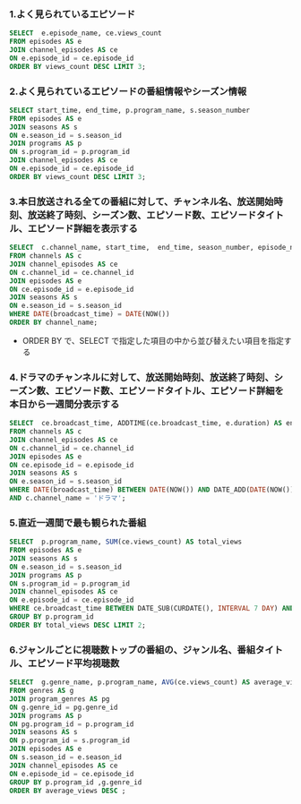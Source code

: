 ### 1.よく見られているエピソード
```sql
SELECT  e.episode_name, ce.views_count
FROM episodes AS e
JOIN channel_episodes AS ce
ON e.episode_id = ce.episode_id
ORDER BY views_count DESC LIMIT 3;
```

### 2.よく見られているエピソードの番組情報やシーズン情報
```sql
SELECT start_time, end_time, p.program_name, s.season_number
FROM episodes AS e
JOIN seasons AS s
ON e.season_id = s.season_id
JOIN programs AS p
ON s.program_id = p.program_id
JOIN channel_episodes AS ce
ON e.episode_id = ce.episode_id
ORDER BY views_count DESC LIMIT 3;
```

### 3.本日放送される全ての番組に対して、チャンネル名、放送開始時刻、放送終了時刻、シーズン数、エピソード数、エピソードタイトル、エピソード詳細を表示する
```sql
SELECT  c.channel_name, start_time,  end_time, season_number, episode_number, episode_name, episode_detail
FROM channels AS c
JOIN channel_episodes AS ce
ON c.channel_id = ce.channel_id
JOIN episodes AS e
ON ce.episode_id = e.episode_id
JOIN seasons AS s
ON e.season_id = s.season_id
WHERE DATE(broadcast_time) = DATE(NOW())
ORDER BY channel_name;
```
- ORDER BY で、SELECT で指定した項目の中から並び替えたい項目を指定する
### 4.ドラマのチャンネルに対して、放送開始時刻、放送終了時刻、シーズン数、エピソード数、エピソードタイトル、エピソード詳細を本日から一週間分表示する
```sql
SELECT  ce.broadcast_time, ADDTIME(ce.broadcast_time, e.duration) AS end_time, s.season_number, e.episode_number, e.episode_name, e.episode_detail
FROM channels AS c
JOIN channel_episodes AS ce
ON c.channel_id = ce.channel_id
JOIN episodes AS e
ON ce.episode_id = e.episode_id
JOIN seasons AS s
ON e.season_id = s.season_id
WHERE DATE(broadcast_time) BETWEEN DATE(NOW()) AND DATE_ADD(DATE(NOW()), INTERVAL 7 DAY)
AND c.channel_name = 'ドラマ';
```

### 5.直近一週間で最も観られた番組
```sql
SELECT  p.program_name, SUM(ce.views_count) AS total_views
FROM episodes AS e
JOIN seasons AS s
ON e.season_id = s.season_id
JOIN programs AS p
ON s.program_id = p.program_id
JOIN channel_episodes AS ce
ON e.episode_id = ce.episode_id
WHERE ce.broadcast_time BETWEEN DATE_SUB(CURDATE(), INTERVAL 7 DAY) AND CURDATE()
GROUP BY p.program_id
ORDER BY total_views DESC LIMIT 2;
```
### 6.ジャンルごとに視聴数トップの番組の、ジャンル名、番組タイトル、エピソード平均視聴数
```sql
SELECT  g.genre_name, p.program_name, AVG(ce.views_count) AS average_views
FROM genres AS g
JOIN program_genres AS pg
ON g.genre_id = pg.genre_id
JOIN programs AS p
ON pg.program_id = p.program_id
JOIN seasons AS s
ON p.program_id = s.program_id
JOIN episodes AS e
ON s.season_id = e.season_id
JOIN channel_episodes AS ce
ON e.episode_id = ce.episode_id
GROUP BY p.program_id ,g.genre_id
ORDER BY average_views DESC ;
```
